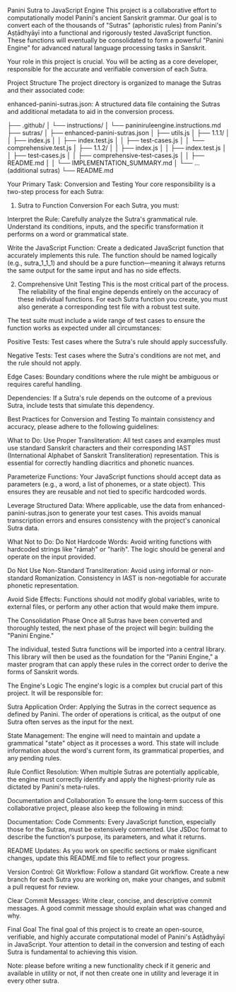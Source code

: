 Panini Sutra to JavaScript Engine
This project is a collaborative effort to computationally model Panini's ancient Sanskrit grammar. Our goal is to convert each of the thousands of "Sutras" (aphoristic rules) from Panini's Aṣṭādhyāyī into a functional and rigorously tested JavaScript function. These functions will eventually be consolidated to form a powerful "Panini Engine" for advanced natural language processing tasks in Sanskrit.

Your role in this project is crucial. You will be acting as a core developer, responsible for the accurate and verifiable conversion of each Sutra.

Project Structure
The project directory is organized to manage the Sutras and their associated code:

enhanced-panini-sutras.json: A structured data file containing the Sutras and additional metadata to aid in the conversion process.

├── .github/
│   └── instructions/
│       └── paniniruleengine.instructions.md
├── sutras/
│   ├── enhanced-panini-sutras.json
│   ├── utils.js
│   ├── 1.1.1/
│   │   ├── index.js
│   │   ├── index.test.js
│   │   ├── test-cases.js
│   │   └── comprehensive.test.js
│   ├── 1.1.2/
│   │   ├── index.js
│   │   ├── index.test.js
│   │   ├── test-cases.js
│   │   ├── comprehensive-test-cases.js
│   │   ├── README.md
│   │   └── IMPLEMENTATION_SUMMARY.md
│   └── ... (additional sutras)
└── README.md

Your Primary Task: Conversion and Testing
Your core responsibility is a two-step process for each Sutra:

1. Sutra to Function Conversion
For each Sutra, you must:

Interpret the Rule: Carefully analyze the Sutra's grammatical rule. Understand its conditions, inputs, and the specific transformation it performs on a word or grammatical state.

Write the JavaScript Function: Create a dedicated JavaScript function that accurately implements this rule. The function should be named logically (e.g., sutra_1_1_1) and should be a pure function—meaning it always returns the same output for the same input and has no side effects.

2. Comprehensive Unit Testing
This is the most critical part of the process. The reliability of the final engine depends entirely on the accuracy of these individual functions. For each Sutra function you create, you must also generate a corresponding test file with a robust test suite.

The test suite must include a wide range of test cases to ensure the function works as expected under all circumstances:

Positive Tests: Test cases where the Sutra's rule should apply successfully.

Negative Tests: Test cases where the Sutra's conditions are not met, and the rule should not apply.

Edge Cases: Boundary conditions where the rule might be ambiguous or requires careful handling.

Dependencies: If a Sutra's rule depends on the outcome of a previous Sutra, include tests that simulate this dependency.

Best Practices for Conversion and Testing
To maintain consistency and accuracy, please adhere to the following guidelines:

What to Do:
Use Proper Transliteration: All test cases and examples must use standard Sanskrit characters and their corresponding IAST (International Alphabet of Sanskrit Transliteration) representation. This is essential for correctly handling diacritics and phonetic nuances.

Parameterize Functions: Your JavaScript functions should accept data as parameters (e.g., a word, a list of phonemes, or a state object). This ensures they are reusable and not tied to specific hardcoded words.

Leverage Structured Data: Where applicable, use the data from enhanced-panini-sutras.json to generate your test cases. This avoids manual transcription errors and ensures consistency with the project's canonical Sutra data.

What Not to Do:
Do Not Hardcode Words: Avoid writing functions with hardcoded strings like "rāmaḥ" or "hariḥ". The logic should be general and operate on the input provided.

Do Not Use Non-Standard Transliteration: Avoid using informal or non-standard Romanization. Consistency in IAST is non-negotiable for accurate phonetic representation.

Avoid Side Effects: Functions should not modify global variables, write to external files, or perform any other action that would make them impure.

The Consolidation Phase
Once all Sutras have been converted and thoroughly tested, the next phase of the project will begin: building the "Panini Engine."

The individual, tested Sutra functions will be imported into a central library. This library will then be used as the foundation for the "Panini Engine," a master program that can apply these rules in the correct order to derive the forms of Sanskrit words.

The Engine's Logic
The engine's logic is a complex but crucial part of this project. It will be responsible for:

Sutra Application Order: Applying the Sutras in the correct sequence as defined by Panini. The order of operations is critical, as the output of one Sutra often serves as the input for the next.

State Management: The engine will need to maintain and update a grammatical "state" object as it processes a word. This state will include information about the word's current form, its grammatical properties, and any pending rules.

Rule Conflict Resolution: When multiple Sutras are potentially applicable, the engine must correctly identify and apply the highest-priority rule as dictated by Panini's meta-rules.

Documentation and Collaboration
To ensure the long-term success of this collaborative project, please also keep the following in mind:

Documentation:
Code Comments: Every JavaScript function, especially those for the Sutras, must be extensively commented. Use JSDoc format to describe the function's purpose, its parameters, and what it returns.

README Updates: As you work on specific sections or make significant changes, update this README.md file to reflect your progress.

Version Control:
Git Workflow: Follow a standard Git workflow. Create a new branch for each Sutra you are working on, make your changes, and submit a pull request for review.

Clear Commit Messages: Write clear, concise, and descriptive commit messages. A good commit message should explain what was changed and why.

Final Goal
The final goal of this project is to create an open-source, verifiable, and highly accurate computational model of Panini's Aṣṭādhyāyī in JavaScript. Your attention to detail in the conversion and testing of each Sutra is fundamental to achieving this vision.

Note: please before writing a new functionality check if it generic and available in utility or not, if not then create one in utility and leverage it in every other sutra.
